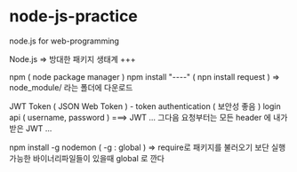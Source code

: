 # node-js-practice
node.js for web-programming

Node.js => 방대한 패키지 생태계 +++

npm ( node package manager )
npm install "----" ( npn install request ) => node_module/ 라는 폴더에 다운로드

JWT Token ( JSON Web Token ) - token authentication ( 보안성 좋음 )
login api ( username, password ) ===> JWT ...
그다음 요청부터는 모든 header 에 내가 받은 JWT ...

npm install -g nodemon ( -g : global )
=> require로 패키지를 불러오기 보단 실행가능한 바이너리파일들이 있을때 global 로 깐다
